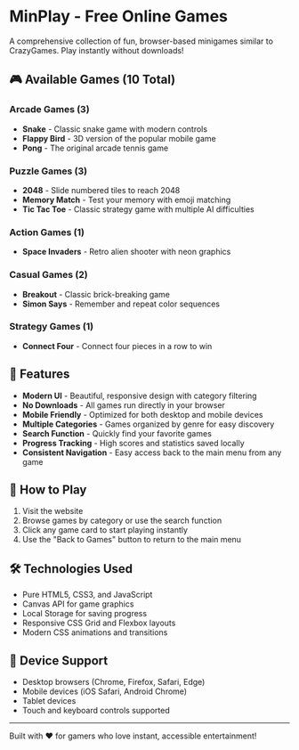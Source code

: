 # MinPlay - Free Online Games

A comprehensive collection of fun, browser-based minigames similar to CrazyGames. Play instantly without downloads!

## 🎮 Available Games (10 Total)

### Arcade Games (3)
- **Snake** - Classic snake game with modern controls
- **Flappy Bird** - 3D version of the popular mobile game
- **Pong** - The original arcade tennis game

### Puzzle Games (3)
- **2048** - Slide numbered tiles to reach 2048
- **Memory Match** - Test your memory with emoji matching
- **Tic Tac Toe** - Classic strategy game with multiple AI difficulties

### Action Games (1)
- **Space Invaders** - Retro alien shooter with neon graphics

### Casual Games (2)
- **Breakout** - Classic brick-breaking game
- **Simon Says** - Remember and repeat color sequences

### Strategy Games (1)
- **Connect Four** - Connect four pieces in a row to win

## 🌟 Features

- **Modern UI** - Beautiful, responsive design with category filtering
- **No Downloads** - All games run directly in your browser
- **Mobile Friendly** - Optimized for both desktop and mobile devices
- **Multiple Categories** - Games organized by genre for easy discovery
- **Search Function** - Quickly find your favorite games
- **Progress Tracking** - High scores and statistics saved locally
- **Consistent Navigation** - Easy access back to the main menu from any game

## 🎯 How to Play

1. Visit the website
2. Browse games by category or use the search function
3. Click any game card to start playing instantly
4. Use the "Back to Games" button to return to the main menu

## 🛠️ Technologies Used

- Pure HTML5, CSS3, and JavaScript
- Canvas API for game graphics
- Local Storage for saving progress
- Responsive CSS Grid and Flexbox layouts
- Modern CSS animations and transitions

## 📱 Device Support

- Desktop browsers (Chrome, Firefox, Safari, Edge)
- Mobile devices (iOS Safari, Android Chrome)
- Tablet devices
- Touch and keyboard controls supported

---

Built with ❤️ for gamers who love instant, accessible entertainment!